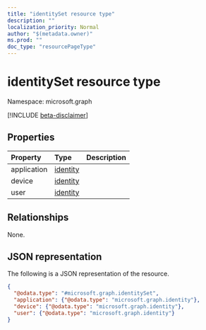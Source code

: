 ```yaml
---
title: "identitySet resource type"
description: ""
localization_priority: Normal
author: "$(metadata.owner)"
ms.prod: ""
doc_type: "resourcePageType"
---
```


# identitySet resource type

Namespace: microsoft.graph

[!INCLUDE [beta-disclaimer](../../includes/beta-disclaimer.md)]

## Properties

| Property    | Type                                 | Description |
| :---------- | :----------------------------------- | :---------- |
| application | [identity](../resources/identity.md) |             |
| device      | [identity](../resources/identity.md) |             |
| user        | [identity](../resources/identity.md) |             |

## Relationships

None.

## JSON representation

The following is a JSON representation of the resource.

<!-- {
  "blockType": "resource",
  "@odata.type": "microsoft.graph.identitySet",
}
-->

```json
{
  "@odata.type": "#microsoft.graph.identitySet",
  "application": {"@odata.type": "microsoft.graph.identity"},
  "device": {"@odata.type": "microsoft.graph.identity"},
  "user": {"@odata.type": "microsoft.graph.identity"}
}
```
